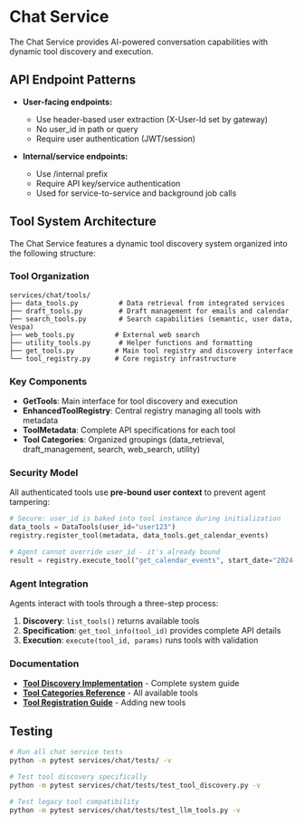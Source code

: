 # Chat Service

The Chat Service provides AI-powered conversation capabilities with dynamic tool discovery and execution.

## API Endpoint Patterns

- **User-facing endpoints:**
  - Use header-based user extraction (X-User-Id set by gateway)
  - No user_id in path or query
  - Require user authentication (JWT/session)

- **Internal/service endpoints:**
  - Use /internal prefix
  - Require API key/service authentication
  - Used for service-to-service and background job calls

## Tool System Architecture

The Chat Service features a dynamic tool discovery system organized into the following structure:

### Tool Organization

```
services/chat/tools/
├── data_tools.py          # Data retrieval from integrated services
├── draft_tools.py         # Draft management for emails and calendar
├── search_tools.py        # Search capabilities (semantic, user data, Vespa)
├── web_tools.py          # External web search
├── utility_tools.py       # Helper functions and formatting
├── get_tools.py          # Main tool registry and discovery interface
└── tool_registry.py      # Core registry infrastructure
```

### Key Components

- **GetTools**: Main interface for tool discovery and execution
- **EnhancedToolRegistry**: Central registry managing all tools with metadata
- **ToolMetadata**: Complete API specifications for each tool
- **Tool Categories**: Organized groupings (data_retrieval, draft_management, search, web_search, utility)

### Security Model

All authenticated tools use **pre-bound user context** to prevent agent tampering:

```python
# Secure: user_id is baked into tool instance during initialization
data_tools = DataTools(user_id="user123")
registry.register_tool(metadata, data_tools.get_calendar_events)

# Agent cannot override user_id - it's already bound
result = registry.execute_tool("get_calendar_events", start_date="2024-01-01")
```

### Agent Integration

Agents interact with tools through a three-step process:

1. **Discovery**: `list_tools()` returns available tools
2. **Specification**: `get_tool_info(tool_id)` provides complete API details  
3. **Execution**: `execute(tool_id, params)` runs tools with validation

### Documentation

- **[Tool Discovery Implementation](../../documentation/tool_discovery_implementation.md)** - Complete system guide
- **[Tool Categories Reference](../../documentation/tool_categories.md)** - All available tools
- **[Tool Registration Guide](../../documentation/tool_registration_guide.md)** - Adding new tools

## Testing

```bash
# Run all chat service tests
python -m pytest services/chat/tests/ -v

# Test tool discovery specifically
python -m pytest services/chat/tests/test_tool_discovery.py -v

# Test legacy tool compatibility
python -m pytest services/chat/tests/test_llm_tools.py -v
``` 